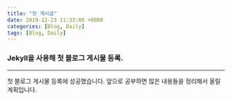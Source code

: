 ```yaml
---
title: "첫 게시글"
date: 2019-12-23 11:33:00 +0800
categories: [Blog, Daily]
tags: [Blog, Daily]
---
```


### Jekyll을 사용해 첫 블로그 게시물 등록.

***
 첫 블로그 게시물 등록에 성공했습니다.
 앞으로 공부하면 많은 내용들을 정리해서 올릴 계획입니다.



